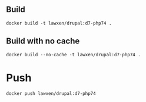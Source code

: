 ## Build
```
docker build -t lawxen/drupal:d7-php74 .
```

## Build with no cache
```
docker build --no-cache -t lawxen/drupal:d7-php74 .
```

# Push
```
docker push lawxen/drupal:d7-php74
```